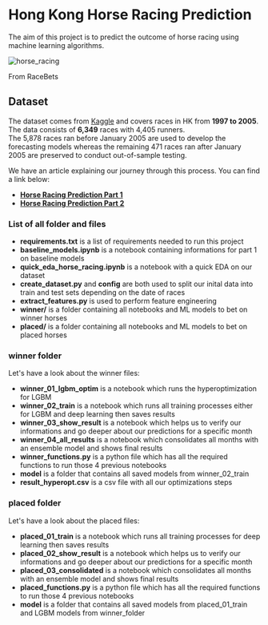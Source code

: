 # Hong Kong Horse Racing Prediction

The aim of this project is to predict the outcome of horse racing using machine learning algorithms.

![horse_racing](https://user-images.githubusercontent.com/71772293/123072394-ca65c100-d415-11eb-9660-24d726f7541d.jpeg)

From RaceBets



## Dataset
The dataset comes from [Kaggle](https://www.kaggle.com/gdaley/hkracing) and covers races in HK from **1997 to 2005**. <br>
The data consists of **6,349** races with 4,405 runners. <br>
The 5,878 races ran before January 2005 are used to develop the forecasting models whereas the remaining 471 races ran after January 2005 are preserved to conduct out-of-sample testing.

We have an article explaining our journey through this process. You can find a link below:
* **[Horse Racing Prediction Part 1](https://medium.com/codeworksparis/horse-racing-prediction-a-machine-learning-approach-part-1-44ed7fca869e)**
* **[Horse Racing Prediction Part 2](https://medium.com/codeworksparis/horse-racing-prediction-a-machine-learning-approach-part-2-e9f5eb9a92e9)** 

### List of all folder and files

* **requirements.txt** is a list of requirements needed to run this project
* **baseline_models.ipynb** is a notebook containing informations for part 1 on baseline models
* **quick_eda_horse_racing.ipynb** is a notebook with a quick EDA on our dataset
* **create_dataset.py** and **config** are both used to split our inital data into train and test sets depending on the date of races
* **extract_features.py** is used to perform feature engineering
* **winner/** is a folder containing all notebooks and ML models to bet on winner horses
* **placed/** is a folder containing all notebooks and ML models to bet on placed horses

### winner folder

Let's have a look about the winner files:

* **winner_01_lgbm_optim** is a notebook which runs the hyperoptimization for LGBM
* **winner_02_train** is a notebook which runs all training processes either for LGBM and deep learning then saves results
* **winner_03_show_result** is a notebook which helps us to verify our informations and go deeper about our predictions for a specific month
* **winner_04_all_results** is a notebook which consolidates all months with an ensemble model and shows final results
* **winner_functions.py** is a python file which has all the required functions to run those 4 previous notebooks
* **model** is a folder that contains all saved models from winner_02_train
* **result_hyperopt.csv** is a csv file with all our optimizations steps


### placed folder

Let's have a look about the placed files:

* **placed_01_train** is a notebook which runs all training processes for deep learning then saves results
* **placed_02_show_result** is a notebook which helps us to verify our informations and go deeper about our predictions for a specific month
* **placed_03_consolidated** is a notebook which consolidates all months with an ensemble model and shows final results
* **placed_functions.py** is a python file which has all the required functions to run those 4 previous notebooks
* **model** is a folder that contains all saved models from placed_01_train and LGBM models from winner_folder
